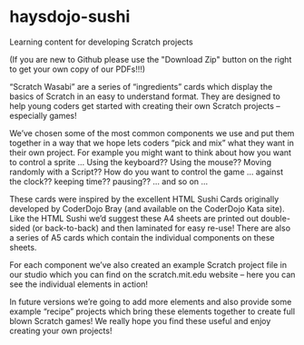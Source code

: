 # haysdojo-sushi
Learning content for developing Scratch projects

(If you are new to Github please use the "Download Zip" button on the right to get your own copy of our PDFs!!!)

“Scratch Wasabi” are a series of “ingredients” cards which display the basics of Scratch in an easy to understand format.  They are designed to help young coders get started with creating their own Scratch projects – especially games!

We’ve chosen some of the most common components we use and put them together in a way that we hope lets coders “pick and mix” what they want in their own project.  For example you might want to think about how you want to control a sprite … Using the keyboard??  Using the mouse??  Moving randomly with a Script?? How do you want to control the game … against the clock?? keeping time?? pausing?? … and so on …

These cards were inspired by the excellent HTML Sushi Cards originally developed by CoderDojo Bray (and available on the CoderDojo Kata site).  Like the HTML Sushi we’d suggest these A4 sheets are printed out double-sided (or back-to-back) and then laminated for easy re-use!  There are also a series of A5 cards which contain the individual components on these sheets.

For each component we’ve also created an example Scratch project file in our studio which you can find on the scratch.mit.edu website – here you can see the individual elements in action!

In future versions we’re going to add more elements and also provide some example “recipe” projects which bring these elements together to create full blown Scratch games!  We really hope you find these useful and enjoy creating your own projects!
